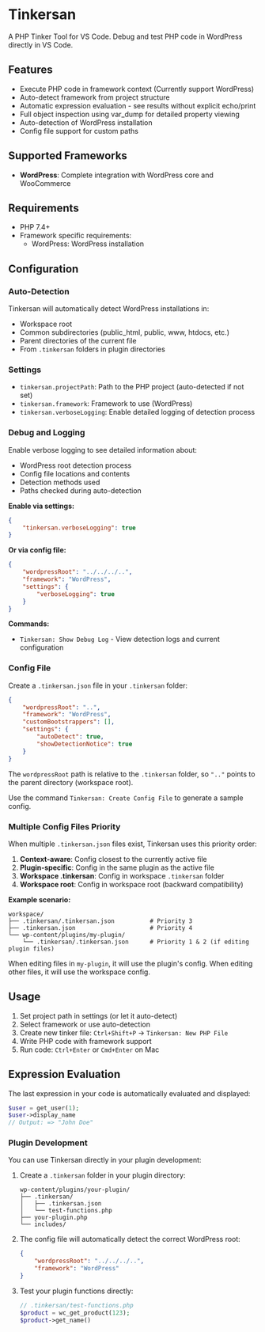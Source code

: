 # Tinkersan

A PHP Tinker Tool for VS Code. Debug and test PHP code in WordPress directly in VS Code.

## Features
- Execute PHP code in framework context (Currently support WordPress)
- Auto-detect framework from project structure
- Automatic expression evaluation - see results without explicit echo/print
- Full object inspection using var_dump for detailed property viewing
- Auto-detection of WordPress installation
- Config file support for custom paths

## Supported Frameworks
- **WordPress**: Complete integration with WordPress core and WooCommerce

## Requirements
- PHP 7.4+
- Framework specific requirements:
  - WordPress: WordPress installation

## Configuration

### Auto-Detection
Tinkersan will automatically detect WordPress installations in:
- Workspace root
- Common subdirectories (public_html, public, www, htdocs, etc.)
- Parent directories of the current file
- From `.tinkersan` folders in plugin directories

### Settings
- `tinkersan.projectPath`: Path to the PHP project (auto-detected if not set)
- `tinkersan.framework`: Framework to use (WordPress)
- `tinkersan.verboseLogging`: Enable detailed logging of detection process

### Debug and Logging
Enable verbose logging to see detailed information about:
- WordPress root detection process
- Config file locations and contents
- Detection methods used
- Paths checked during auto-detection

**Enable via settings:**
```json
{
    "tinkersan.verboseLogging": true
}
```

**Or via config file:**
```json
{
    "wordpressRoot": "../../../..",
    "framework": "WordPress",
    "settings": {
        "verboseLogging": true
    }
}
```

**Commands:**
- `Tinkersan: Show Debug Log` - View detection logs and current configuration

### Config File
Create a `.tinkersan.json` file in your `.tinkersan` folder:
```json
{
    "wordpressRoot": "..",
    "framework": "WordPress",
    "customBootstrappers": [],
    "settings": {
        "autoDetect": true,
        "showDetectionNotice": true
    }
}
```

The `wordpressRoot` path is relative to the `.tinkersan` folder, so `".."` points to the parent directory (workspace root).

Use the command `Tinkersan: Create Config File` to generate a sample config.

### Multiple Config Files Priority
When multiple `.tinkersan.json` files exist, Tinkersan uses this priority order:

1. **Context-aware**: Config closest to the currently active file
2. **Plugin-specific**: Config in the same plugin as the active file
3. **Workspace .tinkersan**: Config in workspace `.tinkersan` folder
4. **Workspace root**: Config in workspace root (backward compatibility)

**Example scenario:**
```
workspace/
├── .tinkersan/.tinkersan.json          # Priority 3
├── .tinkersan.json                     # Priority 4
└── wp-content/plugins/my-plugin/
    └── .tinkersan/.tinkersan.json      # Priority 1 & 2 (if editing plugin files)
```

When editing files in `my-plugin`, it will use the plugin's config. When editing other files, it will use the workspace config.

## Usage
1. Set project path in settings (or let it auto-detect)
2. Select framework or use auto-detection
3. Create new tinker file: `Ctrl+Shift+P` -> `Tinkersan: New PHP File`
4. Write PHP code with framework support
5. Run code: `Ctrl+Enter` or `Cmd+Enter` on Mac

## Expression Evaluation
The last expression in your code is automatically evaluated and displayed:
```php
$user = get_user(1);
$user->display_name
// Output: => "John Doe"
```

### Plugin Development
You can use Tinkersan directly in your plugin development:

1. Create a `.tinkersan` folder in your plugin directory:
   ```
   wp-content/plugins/your-plugin/
   ├── .tinkersan/
   │   ├── .tinkersan.json
   │   └── test-functions.php
   ├── your-plugin.php
   └── includes/
   ```

2. The config file will automatically detect the correct WordPress root:
   ```json
   {
       "wordpressRoot": "../../../..",
       "framework": "WordPress"
   }
   ```

3. Test your plugin functions directly:
   ```php
   // .tinkersan/test-functions.php
   $product = wc_get_product(123);
   $product->get_name()
   ```